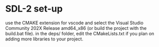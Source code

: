 # SDL-2 set-up

use the CMAKE extension for vscode and select the Visual Studio Community 202X Release amd64_x86 (or build the project with the build.bat file).
in the deps/ folder, edit the CMakeLists.txt if you plan on adding more libraries to your project.
